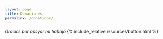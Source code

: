 ```yaml
---
layout: page
title: Donaciones
permalink: /donations/
---
```


*Gracias por apoyar mi trabajo*
{% include_relative resources/button.html %}